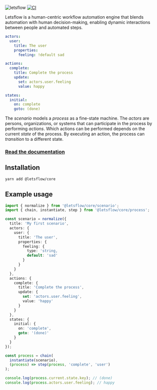 ![letsflow](https://github.com/letsflow/workflow-engine/assets/100821/3852a14e-90f8-4f8f-a334-09516f43bbc1)
[![CI](https://github.com/letsflow/letsflow/actions/workflows/main.yml/badge.svg)](https://github.com/letsflow/letsflow/actions/workflows/main.yml)

Letsflow is a human-centric workflow automation engine that blends automation with human decision-making, enabling dynamic interactions between people and automated steps.

```yaml
actors:
  user:
    title: The user
    properties:
      feeling: !default sad

actions:
  complete:
    title: Complete the process
    update:
      set: actors.user.feeling
      value: happy

states:
  initial:
    on: complete
    goto: (done)
```

The *scenario* models a *process* as a fine-state machine. The *actors* are persons, organizations, or systems that can participate in the process by performing *actions*. Which actions can be performed depends on the current *state* of the process. By executing an action, the process can *transition* to a different state.

### [Read the documentation](https://www.letsflow.io/)

## Installation

```bash
yarn add @letsflow/core
```

## Example usage

```typescript
import { normalize } from '@letsflow/core/scenario';
import { chain, instantiate, step } from '@letsflow/core/process';

const scenario = normalize({
  title: 'My first scenario',
  actors: {
    user: {
      title: 'The user',
      properties: {
        feeling: {
          type: 'string,
          default: 'sad'
        }
      }
    }
  },
  actions: {
    complete: {
      title: 'Complete the process',
      update: {
        set: 'actors.user.feeling',
        value: 'happy'
      }
    }
  },
  states: {
    initial: {
      on: 'complete',
      goto: '(done)'
    }
  }
});

const process = chain(
  instantiate(scenario),
  (process) => step(process, 'complete', 'user')
);

console.log(process.current.state.key); // (done)
console.log(process.actors.user.feeling); // happy
```

